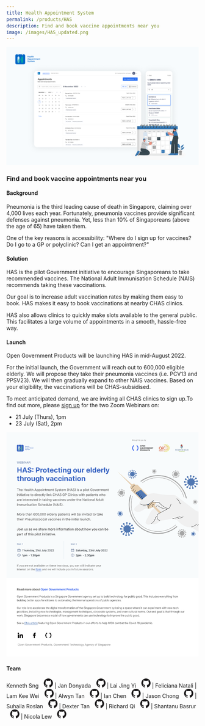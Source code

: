 ```yaml
---
title: Health Appointment System
permalink: /products/HAS
description: Find and book vaccine appointments near you
image: /images/HAS_updated.png
---
```

![github](/images/HAS_updated.png)

### Find and book vaccine appointments near you

#### Background 

Pneumonia is the third leading cause of death in Singapore, claiming over 4,000 lives each year. Fortunately, pneumonia vaccines provide significant defenses against pneumonia. Yet, less than 10% of Singaporeans (above the age of 65) have taken them.

One of the key reasons is accessibility: "Where do I sign up for vaccines? Do I go to a GP or polyclinic? Can I get an appointment?"

#### Solution

HAS is the pilot Government initiative to encourage Singaporeans to take recommended vaccines. The National Adult Immunisation Schedule (NAIS) recommends taking these vaccinations.

Our goal is to increase adult vaccination rates by making them easy to book. HAS makes it easy to book vaccinations at nearby CHAS clinics.

HAS also allows clinics to quickly make slots available to the general public. This facilitates a large volume of appointments in a smooth, hassle-free way.

#### Launch

Open Government Products will be launching HAS in mid-August 2022.

For the initial launch, the Government will reach out to 600,000 eligible elderly. We will propose they take their pneumonia vaccines (i.e. PCV13 and PPSV23). We will then gradually expand to other NAIS vaccines. Based on your eligibility, the vaccinations will be CHAS-subsidised.

To meet anticipated demand, we are inviting all CHAS clinics to sign up.To find out more, please [sign up](http://go.gov.sg/has-interest-form) for the two Zoom Webinars on: 
*   21 July (Thurs), 1pm
*   23 July (Sat), 2pm

![](/images/EDM_Webinar%20(2).png)

#### Team

Kenneth Sng <a href="https://github.com/kenneths111" style="display: inline-block; width: 24px; height: 24px; margin-bottom: -5px; margin-left: 10px;">
    <img border="0" alt="Github account" src="/images/Github-Mark-32px.png" /> </a>  | Jan Donyada <a href="https://github.com/jandonyada" style="display: inline-block; width: 24px; height: 24px; margin-bottom: -5px; margin-left: 10px;">
    <img border="0" alt="Github account" src="/images/Github-Mark-32px.png"> </a> | Lai Jing Yi <a href="https://github.com/laijingyiogp" style="display: inline-block; width: 24px; height: 24px; margin-bottom: -5px; margin-left: 10px;">
    <img border="0" alt="Github account" src="/images/Github-Mark-32px.png"> </a> | Feliciana Natali | Lam Kee Wei <a href="https://github.com/lamkeewei" style="display: inline-block; width: 24px; height: 24px; margin-bottom: -5px; margin-left: 10px;">
    <img border="0" alt="Github account" src="/images/Github-Mark-32px.png"></a> | Alwyn Tan <a href="https://github.com/lonerifle" style="display: inline-block; width: 24px; height: 24px; margin-bottom: -5px; margin-left: 10px;">
    <img border="0" alt="Github account" src="/images/Github-Mark-32px.png"> </a> | Ian Chen <a href="https://github.com/pregnantboy" style="display: inline-block; width: 24px; height: 24px; margin-bottom: -5px; margin-left: 10px;">
    <img border="0" alt="Github account" src="/images/Github-Mark-32px.png"></a> | Jason Chong <a href="https://github.com/jasonchong96" style="display: inline-block; width: 24px; height: 24px; margin-bottom: -5px; margin-left: 10px;">
    <img border="0" alt="Github account" src="/images/Github-Mark-32px.png"></a> | Suhaila Roslan <a href="https://github.com/sraelynn" style="display: inline-block; width: 24px; height: 24px; margin-bottom: -5px; margin-left: 10px;">
    <img border="0" alt="Github account" src="/images/Github-Mark-32px.png"></a> | Dexter Tan <a href="https://github.com/dextertanyj" style="display: inline-block; width: 24px; height: 24px; margin-bottom: -5px; margin-left: 10px;">
    <img border="0" alt="Github account" src="/images/Github-Mark-32px.png"></a> | Richard Qi <a href="https://github.com/riccqi" style="display: inline-block; width: 24px; height: 24px; margin-bottom: -5px; margin-left: 10px;">
    <img border="0" alt="Github account" src="/images/Github-Mark-32px.png"></a> | Shantanu Basrur <a href="https://github.com/shanty-ogp" style="display: inline-block; width: 24px; height: 24px; margin-bottom: -5px; margin-left: 10px;">
    <img border="0" alt="Github account" src="/images/Github-Mark-32px.png"></a> | Nicola Lew <a href="https://github.com/nicolaxylew" style="display: inline-block; width: 24px; height: 24px; margin-bottom: -5px; margin-left: 10px;">
    <img border="0" alt="Github account" src="/images/Github-Mark-32px.png">